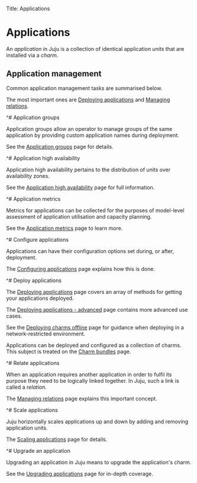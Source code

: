 Title: Applications

# Applications

An *application* in Juju is a collection of identical application *units* that
are installed via a *charm*.

## Application management

Common application management tasks are summarised below.

The most important ones are [Deploying applications][charms-deploying] and
[Managing relations][charms-relations].


^# Application groups
   
   Application groups allow an operator to manage groups of the same
   application by providing custom application names during deployment.
   
   See the [Application groups][charms-groups] page for details.


^# Application high availability
   
   Application high availability pertains to the distribution of units over
   availability zones.
   
   See the [Application high availability][charms-ha] page for full
   information.


^# Application metrics

   Metrics for applications can be collected for the purposes of model-level
   assessment of application utilisation and capacity planning.
   
   See the [Application metrics][charms-metrics] page to learn more.


^# Configure applications
   
   Applications can have their configuration options set during, or after,
   deployment.

   The [Configuring applications][charms-config] page explains how this is
   done.


^# Deploy applications
  
   The [Deploying applications][charms-deploying] page covers an array of
   methods for getting your applications deployed.
  
   The [Deploying applications - advanced][charms-deploying-advanced] page
   contains more advanced use cases.
  
   See the [Deploying charms offline][charms-offline-deploying] page for
   guidance when deploying in a network-restricted environment.

   Applications can be deployed and configured as a collection of charms. This
   subject is treated on the [Charm bundles][charms-bundles] page.
 

^# Relate applications
  
   When an application requires another application in order to fulfil its
   purpose they need to be logically linked together. In Juju, such a link
   is called a *relation*.
   
   The [Managing relations][charms-relations] page explains this important
   concept.


^# Scale applications
   
   Juju horizontally scales applications up and down by adding and removing
   application units.
   
   The [Scaling applications][charms-scaling] page for details.
  

^# Upgrade an application
   
   Upgrading an application in Juju means to upgrade the application's charm.

   See the [Upgrading applications][charms-upgrading] page for in-depth
   coverage.


<!-- LINKS -->

[charms-deploying]: ./charms-deploying.md
[charms-deploying-advanced]: ./charms-deploying-advanced.md
[charms-offline-deploying]: ./charms-offline-deploying.md
[charms-upgrading]: ./charms-upgrading.md
[charms-config]: ./charms-config.md
[charms-scaling]: ./charms-scaling.md
[charms-bundles]: ./charms-bundles.md
[charms-metrics]: ./charms-metrics.md
[charms-groups]: ./charms-service-groups.md
[charms-ha]: ./charms-ha.md
[charms-relations]: ./charms-relations.md
